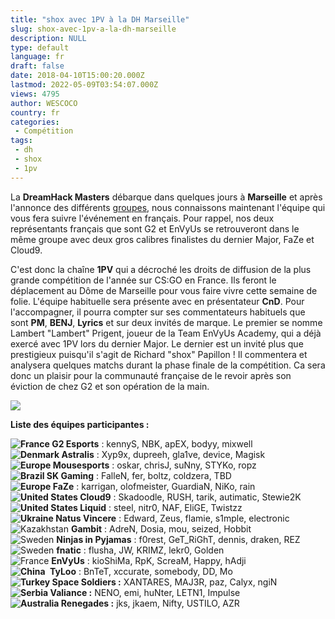 ```yaml
---
title: "shox avec 1PV à la DH Marseille"
slug: shox-avec-1pv-a-la-dh-marseille
description: NULL
type: default
language: fr
draft: false
date: 2018-04-10T15:00:20.000Z
lastmod: 2022-05-09T03:54:07.000Z
views: 4795
author: WESCOCO
country: fr
categories:
 - Compétition
tags:
 - dh
 - shox
 - 1pv
---
```

La **DreamHack Masters** débarque dans quelques jours à **Marseille** et après l'annonce des différents [groupes](https://flickshot.fr/fr/dh-masters-marseille-les-groupes/&5ac7b5921362c), nous connaissons maintenant l'équipe qui vous fera suivre l'événement en français. Pour rappel, nos deux représentants français que sont G2 et EnVyUs se retrouveront dans le même groupe avec deux gros calibres finalistes du dernier Major, FaZe et Cloud9\. 

C'est donc la chaîne **1PV** qui a décroché les droits de diffusion de la plus grande compétition de l'année sur CS:GO en France. Ils feront le déplacement au Dôme de Marseille pour vous faire vivre cette semaine de folie. L'équipe habituelle sera présente avec en présentateur **CnD**. Pour l'accompagner, il pourra compter sur ses commentateurs habituels que sont **PM**, **BENJ**, **Lyrics** et sur deux invités de marque. Le premier se nomme Lambert "Lambert" Prigent⁠⁠, joueur de la Team EnVyUs Academy, qui a déjà exercé avec 1PV lors du dernier Major. Le dernier est un invité plus que prestigieux puisqu'il s'agit de Richard "shox" Papillon⁠ ! Il commentera et analysera quelques matchs durant la phase finale de la compétition. Ca sera donc un plaisir pour la communauté française de le revoir après son éviction de chez G2 et son opération de la main. 

![](https://flickshot-ue.s3.eu-west-2.amazonaws.com/flickshot/article/5accbba391d11/images/IRjTyqfKRWePGk97vTUaedThvBGIJo7dDkjVr1nS.png)

**Liste des équipes participantes :**

**![France](/images/countries/fr.svg)⁠ G2 Esports** : kennyS, NBK, apEX, bodyy, mixwell  
**![Denmark](/images/countries/dk.svg)⁠ Astralis** : Xyp9x, dupreeh, gla1ve, device, Magisk  
**![Europe](/images/countries/eu.svg)⁠ Mousesports** : oskar, chrisJ, suNny, STYKo, ropz  
**![Brazil](/images/countries/br.svg)⁠ SK Gaming** : FalleN, fer, boltz, coldzera, TBD  
**![Europe](/images/countries/eu.svg)⁠ FaZe** : karrigan, olofmeister, GuardiaN, NiKo, rain  
**![United States](/images/countries/us.svg)⁠ Cloud9** : Skadoodle, RUSH, tarik, autimatic, Stewie2K  
**![United States](/images/countries/us.svg)⁠ Liquid** : steel, nitr0, NAF, EliGE, Twistzz  
**![Ukraine](/images/countries/ua.svg)⁠ Natus Vincere** : Edward, Zeus, flamie, s1mple, electronic  
![Kazakhstan](/images/countries/kz.svg)⁠ ⁠**Gambit** : AdreN, Dosia, mou, seized, Hobbit  
![Sweden](/images/countries/se.svg)⁠ ⁠**Ninjas in Pyjamas** : f0rest, GeT\_RiGhT, dennis, draken, REZ  
![Sweden](/images/countries/se.svg)⁠ ⁠**fnatic** : flusha, JW, KRIMZ, lekr0, Golden  
![France](/images/countries/fr.svg)⁠ **⁠EnVyUs** : kioShiMa, RpK, ScreaM, Happy, hAdji  
**![China](/images/countries/cn.svg)⁠ ⁠** **TyLoo** : BnTeT, xccurate, somebody, DD, Mo  
**![Turkey](/images/countries/tr.svg)⁠ Space Soldiers :⁠** XANTARES, MAJ3R, paz, Calyx, ngiN  
**![Serbia](/images/countries/rs.svg)⁠ ⁠Valiance :** NENO, emi, huNter, LETN1, Impulse  
**![Australia](/images/countries/au.svg)⁠ ⁠Renegades :** jks, jkaem, Nifty, USTILO, AZR
